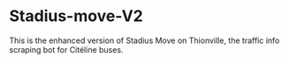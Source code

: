 # Stadius-move-V2
This is the enhanced version of Stadius Move on Thionville, the traffic info scraping bot for Citéline buses.
